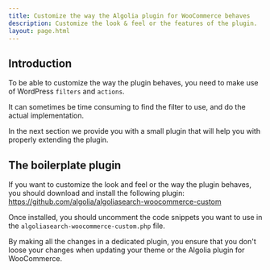 ```yaml
---
title: Customize the way the Algolia plugin for WooCommerce behaves
description: Customize the look & feel or the features of the plugin.
layout: page.html
---
```

## Introduction

To be able to customize the way the plugin behaves, you need to make use of WordPress `filters` and `actions`.

It can sometimes be time consuming to find the filter to use, and do the actual implementation.

In the next section we provide you with a small plugin that will help you with properly extending the plugin.

## The boilerplate plugin

If you want to customize the look and feel or the way the plugin behaves, you should download and install the following plugin: https://github.com/algolia/algoliasearch-woocommerce-custom

Once installed, you should uncomment the code snippets you want to use in the `algoliasearch-woocommerce-custom.php` file.

<div class="alert alert-info">By making all the changes in a dedicated plugin, you ensure that you don't loose your changes when updating your theme or the Algolia plugin for WooCommerce.</div>



